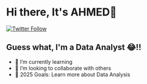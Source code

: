 # Hi there, It's AHMED👋 

[![Twitter Follow](https://img.shields.io/twitter/follow/Radaaredo?color=1DA1F2&logo=twitter&style=for-the-badge)](https://twitter.com/Radaaredo)


## Guess what, I'm a Data Analyst 😂!!

- 🌱 I’m currently learning 
- 👯 I’m looking to collaborate with others
- 🥅 2025 Goals: Learn more about Data Analysis
